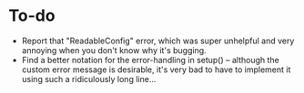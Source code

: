 # To-do
- Report that "ReadableConfig" error, which was super unhelpful and very annoying when you don't know why it's bugging.
- Find a better notation for the error-handling in setup() – although the custom error message is desirable, it's very bad
to have to implement it using such a ridiculously long line...
